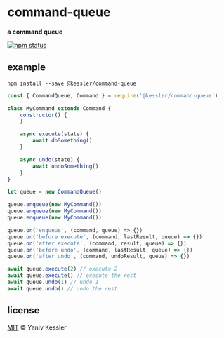 # command-queue

**a command queue**

[![npm status](http://img.shields.io/npm/v/command-queue.svg?style=flat-square)](https://www.npmjs.org/package/command-queue) 

## example

`npm install --save @kessler/command-queue`

```js
const { CommandQueue, Command } = require('@kessler/command-queue')

class MyCommand extends Command {
    constructor() {
    }

    async execute(state) {
        await doSomething()
    }

    async undo(state) {
        await undoSomething()
    }
}

let queue = new CommandQueue()

queue.enqueue(new MyCommand())
queue.enqueue(new MyCommand())
queue.enqueue(new MyCommand())

queue.on('enqueue', (command, queue) => {})
queue.on('before execute', (command, lastResult, queue) => {})
queue.on('after execute', (command, result, queue) => {})
queue.on('before undo', (command, lastResult, queue) => {})
queue.on('after undo', (command, undoResult, queue) => {})

await queue.execute(2) // execute 2
await queue.execute() // execute the rest
await queue.undo(1) // undo 1
await queue.undo() // undo the rest
```

## license

[MIT](http://opensource.org/licenses/MIT) © Yaniv Kessler
